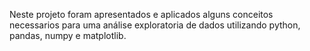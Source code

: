 Neste projeto foram apresentados e aplicados alguns conceitos necessarios para uma análise exploratoria de dados utilizando python, pandas, numpy e matplotlib.